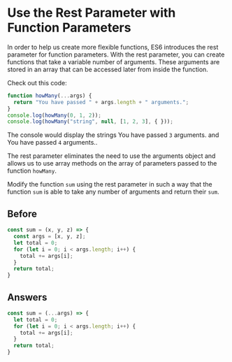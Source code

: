 # Use the Rest Parameter with Function Parameters

In order to help us create more flexible functions, ES6 introduces the rest parameter for function parameters. 
With the rest parameter, you can create functions that take a variable number of arguments. 
These arguments are stored in an array that can be accessed later from inside the function.

Check out this code:

```javascript
function howMany(...args) {
  return "You have passed " + args.length + " arguments.";
}
console.log(howMany(0, 1, 2));
console.log(howMany("string", null, [1, 2, 3], { }));
```

The console would display the strings You have passed `3` arguments. and You have passed `4` arguments..

The rest parameter eliminates the need to use the arguments object and allows us to use array methods on the array of parameters passed to the function `howMany`.

Modify the function `sum` using the rest parameter in such a way that the function `sum` is able to take any number of arguments and return their `sum`.

## Before
```javascript
const sum = (x, y, z) => {
  const args = [x, y, z];
  let total = 0;
  for (let i = 0; i < args.length; i++) {
    total += args[i];
  }
  return total;
}
```

## Answers
```javascript
const sum = (...args) => {
  let total = 0;
  for (let i = 0; i < args.length; i++) {
    total += args[i];
  }
  return total;
}
```
